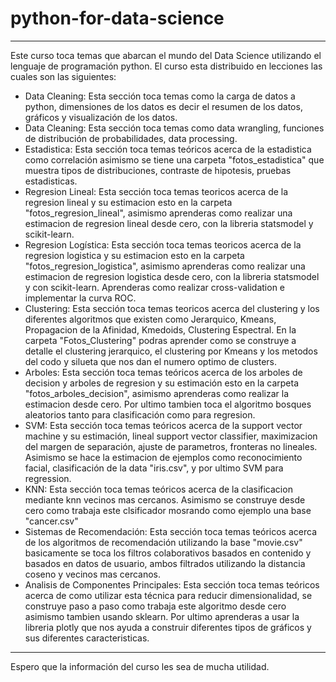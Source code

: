 # python-for-data-science

******************************************************************************************************************************************
Este curso toca temas que abarcan el mundo del Data Science utilizando el lenguaje de programación python. El curso esta distribuido en lecciones las cuales son las siguientes:

- Data Cleaning: Esta sección toca temas como la carga de datos a python, dimensiones de los datos es decir el resumen de los datos, gráficos y visualización de los datos.
- Data Cleaning: Esta sección toca temas como data wrangling, funciones de distribución de probabilidades, data processing.
- Estadistica: Esta sección toca temas teóricos acerca de la estadistica como correlación asimismo se tiene una carpeta "fotos_estadistica" que muestra tipos de distribuciones, contraste de hipotesis, pruebas estadisticas. 
- Regresion Lineal: Esta sección toca temas teoricos acerca de la regresion lineal y su estimacion esto en la carpeta "fotos_regresion_lineal", asimismo aprenderas como realizar una estimacion de regresion lineal desde cero, con la libreria statsmodel y scikit-learn.
- Regresion Logística: Esta sección toca temas teoricos acerca de la regresion logistica y su estimacion esto en la carpeta "fotos_regresion_logistica", asimismo aprenderas como realizar una estimacion de regresion logistica desde cero, con la libreria statsmodel y con scikit-learn. Aprenderas como realizar cross-validation e implementar la curva ROC.
- Clustering: Esta sección toca temas teoricos acerca del clustering y los diferentes algoritmos que existen como Jerarquico, Kmeans, Propagacion de la Afinidad, Kmedoids, Clustering Espectral. En la carpeta "Fotos_Clustering" podras aprender como se construye a detalle el clustering jerarquico, el clustering por Kmeans y los metodos del codo y silueta que nos dan el numero optimo de clusters.
- Arboles: Esta sección toca temas teóricos acerca de los arboles de decision y arboles de regresion y su estimación esto en la carpeta "fotos_arboles_decision", asimismo aprenderas como realizar la estimacion desde cero. Por ultimo tambien toca el algoritmo bosques aleatorios tanto para clasificación como para regresion.
- SVM: Esta sección toca temas teóricos acerca de la support vector machine y su estimación, lineal support vector classifier, maximizacion del margen de separación, ajuste de parametros, fronteras no lineales. Asimismo se hace la estimacion de ejemplos como reconocimiento facial, clasificación de la data "iris.csv", y por ultimo SVM para regression.
- KNN: Esta sección toca temas teóricos acerca de la clasificacion mediante knn vecinos mas cercanos. Asimismo se construye desde cero como trabaja este clsificador mosrando como ejemplo una base "cancer.csv"
- Sistemas de Recomendación: Esta sección toca temas teóricos acerca de los algoritmos de recomendación utilizando la base "movie.csv" basicamente se toca los filtros colaborativos basados en contenido y basados en datos de usuario, ambos filtrados utilizando la distancia coseno y vecinos mas cercanos.
- Analisis de Componentes Principales: Esta sección toca temas teóricos acerca de como utilizar esta técnica para reducir dimensionalidad, se construye paso a paso como trabaja este algoritmo desde cero asimismo tambien usando sklearn. Por ultimo aprenderas a usar la libreria plotly que nos ayuda a construir diferentes tipos de gráficos y sus diferentes caracteristicas.

******************************************************************************************************************************************
Espero que la información del curso les sea de mucha utilidad.
